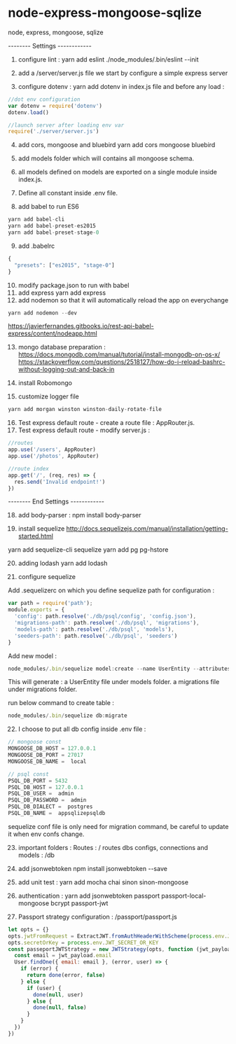 # node-express-mongoose-sqlize
node, express, mongoose, sqlize

-------- Settings ------------

1. configure lint :
yarn add eslint
./node_modules/.bin/eslint --init

2. add a /server/server.js file
we start by configure a simple express server

3. configure dotenv :
yarn add dotenv
in index.js file and before any load :

```js
//dot env configuration
var dotenv = require('dotenv')
dotenv.load()

//launch server after loading env var
require('./server/server.js')
```
4. add cors, mongoose and bluebird
yarn add cors mongoose bluebird

5. add models folder which will contains all mongoose schema.
6. all models defined on models are exported on a single module inside index.js.
7. Define all constant inside .env file.
8. add babel to run ES6
```js
yarn add babel-cli
yarn add babel-preset-es2015
yarn add babel-preset-stage-0
```
9. add  .babelrc
```js
{
  "presets": ["es2015", "stage-0"]
}
```
10. modify package.json to run with babel
11. add express 
yarn add express
12. add nodemon so that it will automatically reload the app on everychange
```js
yarn add nodemon --dev
```
https://javierfernandes.gitbooks.io/rest-api-babel-express/content/nodeapp.html

13. mongo database preparation :
https://docs.mongodb.com/manual/tutorial/install-mongodb-on-os-x/
https://stackoverflow.com/questions/2518127/how-do-i-reload-bashrc-without-logging-out-and-back-in

14. install Robomongo
15. customize logger file
```js
yarn add morgan winston winston-daily-rotate-file
```
16. Test express default route - create a route file : AppRouter.js.
17. Test express default route - modify server.js :
```js
//routes
app.use('/users', AppRouter) 
app.use('/photos', AppRouter)

//route index
app.get('/', (req, res) => {
  res.send('Invalid endpoint!')
})
```

-------- End Settings ------------

18. add body-parser :
npm install body-parser

19. install sequelize
http://docs.sequelizejs.com/manual/installation/getting-started.html

yarn add sequelize-cli sequelize
yarn add pg pg-hstore 

20. adding lodash 
yarn add lodash


21. configure sequelize

Add .sequelizerc on which you define sequelize path for configuration :
```js
var path = require('path');
module.exports = {
  'config': path.resolve('./db/psql/config', 'config.json'),
  'migrations-path': path.resolve('./db/psql', 'migrations'),
  'models-path': path.resolve('./db/psql', 'models'),
  'seeders-path': path.resolve('./db/psql', 'seeders')
}
```

Add new model :
```js
node_modules/.bin/sequelize model:create --name UserEntity --attributes "firstName: string, lastName: string, email: string,birthday: date, job: string, created_at : date, updated_at : date"
```

This will generate : 
a UserEntity file under models folder.
a migrations file under migrations folder.

run below command to create table :
```js
node_modules/.bin/sequelize db:migrate
```

22. I choose to put all db config inside .env file :
```js
// mongoose const
MONGOOSE_DB_HOST = 127.0.0.1 
MONGOOSE_DB_PORT = 27017 
MONGOOSE_DB_NAME =  local

// psql const
PSQL_DB_PORT = 5432 
PSQL_DB_HOST = 127.0.0.1 
PSQL_DB_USER =  admin
PSQL_DB_PASSWORD =  admin
PSQL_DB_DIALECT =  postgres
PSQL_DB_NAME =  appsqlizepsqldb
```

sequelize conf file is only need for migration command, be careful to update it when env confs change.
 
23. important folders :
Routes : / routes
dbs configs, connections and models : /db  

24. add jsonwebtoken
npm install jsonwebtoken --save

25. add unit test :
yarn add mocha chai sinon sinon-mongoose

26. authentication :
yarn add jsonwebtoken passport passport-local-mongoose bcrypt passport-jwt

27. Passport strategy configuration : 
/passport/passport.js
```js
let opts = {}
opts.jwtFromRequest = ExtractJWT.fromAuthHeaderWithScheme(process.env.JWT_SCHEME)
opts.secretOrKey = process.env.JWT_SECRET_OR_KEY
const passeportJWTStrategy = new JWTStrategy(opts, function (jwt_payload, done) {
  const email = jwt_payload.email
  User.findOne({ email: email }, (error, user) => {
    if (error) {
      return done(error, false)
    } else {
      if (user) {
        done(null, user)
      } else {
        done(null, false)
      }
    }
  })
})
```


